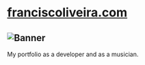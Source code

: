 # [franciscoliveira.com](https://franciscoliveira.com)

![Banner](https://franciscoliveira.com/banner.png)
---
My portfolio as a developer and as a musician.
